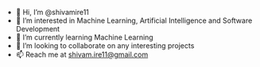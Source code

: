 - 👋 Hi, I’m @shivamire11
- 👀 I’m interested in Machine Learning, Artificial Intelligence and Software Development
- 🌱 I’m currently learning Machine Learning
- 💞️ I’m looking to collaborate on any interesting projects  
- 📫 Reach me at shivam.ire11@gmail.com

<!---
shivamire11/shivamire11 is a ✨ special ✨ repository because its `README.md` (this file) appears on your GitHub profile.
You can click the Preview link to take a look at your changes.
--->
